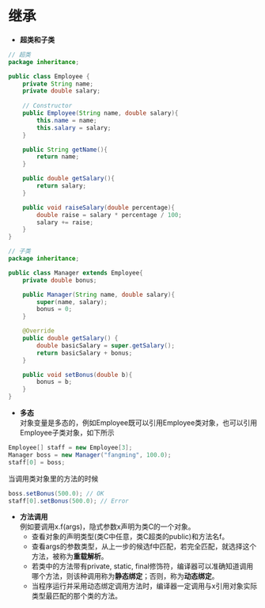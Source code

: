 继承
====
- __超类和子类__
```java
// 超类
package inheritance;

public class Employee {
    private String name;
    private double salary;
    
    // Constructor
    public Employee(String name, double salary){
        this.name = name;
        this.salary = salary;
    }

    public String getName(){
        return name;
    }

    public double getSalary(){
        return salary;
    }

    public void raiseSalary(double percentage){
        double raise = salary * percentage / 100;
        salary += raise;
    }
}
```
```java
// 子类
package inheritance;

public class Manager extends Employee{
    private double bonus;

    public Manager(String name, double salary){
        super(name, salary);
        bonus = 0;
    }

    @Override
    public double getSalary() {
        double basicSalary = super.getSalary();
        return basicSalary + bonus;
    }

    public void setBonus(double b){
        bonus = b;
    }
}
```
- __多态__  
对象变量是多态的，例如Employee既可以引用Employee类对象，也可以引用Employee子类对象，如下所示
```java
Employee[] staff = new Employee[3];
Manager boss = new Manager("fangming", 100.0);
staff[0] = boss;
```
当调用类对象里的方法的时候
```java
boss.setBonus(500.0); // OK
staff[0].setBonus(500.0); // Error
```
- __方法调用__  
例如要调用x.f(args)，隐式参数x声明为类C的一个对象。
    - 查看对象的声明类型(类C中任意，类C超类的public)和方法名f。
    - 查看args的参数类型，从上一步的候选f中匹配，若完全匹配，就选择这个方法，被称为**重载解析**。
    - 若类中的方法带有private, static, final修饰符，编译器可以准确知道调用哪个方法，则该种调用称为**静态绑定**；否则，称为**动态绑定**。
    - 当程序运行并采用动态绑定调用方法时，编译器一定调用与x引用对象实际类型最匹配的那个类的方法。



